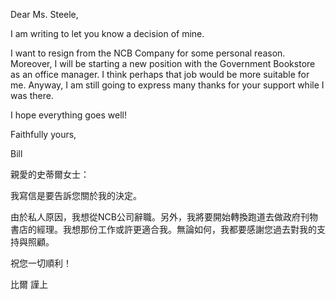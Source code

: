 Dear Ms. Steele,

I am writing to let you know a decision of mine.

I want to resign from the NCB Company for some personal reason.
Moreover, I will be starting a new position with the Government
Bookstore as an office manager. I think perhaps that job would be more
suitable for me. Anyway, I am still going to express many thanks for
your support while I was there.

I hope everything goes well!

Faithfully yours,

Bill

親愛的史蒂爾女士：

我寫信是要告訴您關於我的決定。

由於私人原因，我想從NCB公司辭職。另外，我將要開始轉換跑道去做政府刊物書店的經理。我想那份工作或許更適合我。無論如何，我都要感謝您過去對我的支持與照顧。

祝您一切順利！

比爾 謹上
